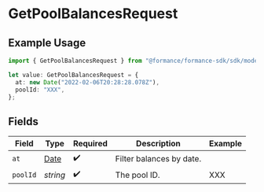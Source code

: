 # GetPoolBalancesRequest

## Example Usage

```typescript
import { GetPoolBalancesRequest } from "@formance/formance-sdk/sdk/models/operations";

let value: GetPoolBalancesRequest = {
  at: new Date("2022-02-06T20:28:28.078Z"),
  poolId: "XXX",
};
```

## Fields

| Field                                                                                         | Type                                                                                          | Required                                                                                      | Description                                                                                   | Example                                                                                       |
| --------------------------------------------------------------------------------------------- | --------------------------------------------------------------------------------------------- | --------------------------------------------------------------------------------------------- | --------------------------------------------------------------------------------------------- | --------------------------------------------------------------------------------------------- |
| `at`                                                                                          | [Date](https://developer.mozilla.org/en-US/docs/Web/JavaScript/Reference/Global_Objects/Date) | :heavy_check_mark:                                                                            | Filter balances by date.<br/>                                                                 |                                                                                               |
| `poolId`                                                                                      | *string*                                                                                      | :heavy_check_mark:                                                                            | The pool ID.                                                                                  | XXX                                                                                           |